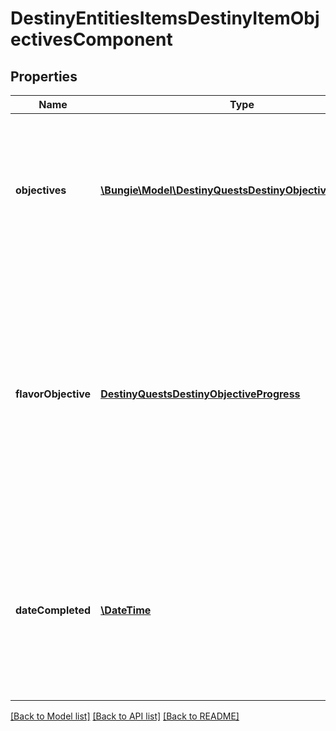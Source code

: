 # DestinyEntitiesItemsDestinyItemObjectivesComponent

## Properties
Name | Type | Description | Notes
------------ | ------------- | ------------- | -------------
**objectives** | [**\Bungie\Model\DestinyQuestsDestinyObjectiveProgress[]**](DestinyQuestsDestinyObjectiveProgress.md) | If the item has a hard association with objectives, your progress on them will be defined here.   Objectives are our standard way to describe a series of tasks that have to be completed for a reward. | [optional] 
**flavorObjective** | [**DestinyQuestsDestinyObjectiveProgress**](DestinyQuestsDestinyObjectiveProgress.md) | I may regret naming it this way - but this represents when an item has an objective that doesn&#39;t serve a beneficial purpose, but rather is used for \&quot;flavor\&quot; or additional information. For instance, when Emblems track specific stats, those stats are represented as Objectives on the item. | [optional] 
**dateCompleted** | [**\DateTime**](\DateTime.md) | If we have any information on when these objectives were completed, this will be the date of that completion. This won&#39;t be on many items, but could be interesting for some items that do store this information. | [optional] 

[[Back to Model list]](../README.md#documentation-for-models) [[Back to API list]](../README.md#documentation-for-api-endpoints) [[Back to README]](../README.md)


